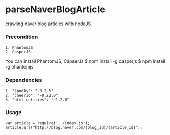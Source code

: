 # parseNaverBlogArticle
crawling naver blog articles with nodeJS

### Precondition
    1. PhantomJS
    2. CasperJS

You can install PhantomJS, CapserJs
$ npm install -g casperjs
$ npm install -g phantomjs

### Dependencies
    1. "spooky": "~0.2.5"
    2. "cheerio": "~0.22.0"
    3. "html-entities": "~1.2.0"


### Usage
    var article = require('../index.js');
    article.url("http://blog.naver.com/{blog_id}/{article_id}");
